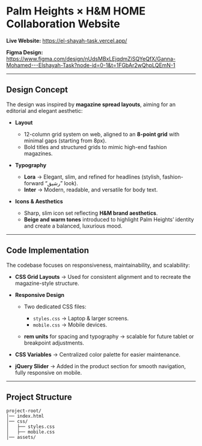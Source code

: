 
# Palm Heights × H&M HOME Collaboration Website

**Live Website:** https://el-shayah-task.vercel.app/

**Figma Design:** https://www.figma.com/design/nUdsMBxLEjqdmZiSQYeQfX/Ganna-Mohamed---Elshayah-Task?node-id=0-1&t=1FGbAr2wQhpLQEmN-1

---

## Design Concept

The design was inspired by **magazine spread layouts**, aiming for an editorial and elegant aesthetic:

* **Layout**

  * 12-column grid system on web, aligned to an **8-point grid** with minimal gaps (starting from 8px).
  * Bold titles and structured grids to mimic high-end fashion magazines.

* **Typography**

  * **Lora** → Elegant, slim, and refined for headlines (stylish, fashion-forward “رشيق” look).
  * **Inter** → Modern, readable, and versatile for body text.

* **Icons & Aesthetics**

  * Sharp, slim icon set reflecting **H&M brand aesthetics**.
  * **Beige and warm tones** introduced to highlight Palm Heights’ identity and create a balanced, luxurious mood.

---

## Code Implementation

The codebase focuses on responsiveness, maintainability, and scalability:

* **CSS Grid Layouts** → Used for consistent alignment and to recreate the magazine-style structure.
* **Responsive Design**

  * Two dedicated CSS files:

    * `styles.css` → Laptop & larger screens.
    * `mobile.css` → Mobile devices.
  * **rem units** for spacing and typography → scalable for future tablet or breakpoint adjustments.
* **CSS Variables** → Centralized color palette for easier maintenance.
* **jQuery Slider** → Added in the product section for smooth navigation, fully responsive on mobile.

---

## Project Structure

```
project-root/
│── index.html
│── css/
│   ├── styles.css
│   ├── mobile.css
│── assets/
```
